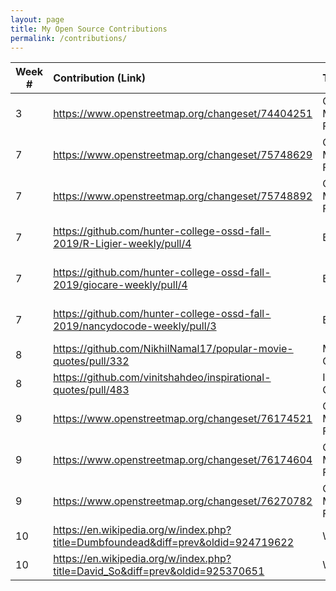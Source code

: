 ```yaml
---
layout: page
title: My Open Source Contributions
permalink: /contributions/
---
```


<!--
Type of the contribution should be "Wikipedia edit", "OpenStreet Map feature", "Project Documentation", "Project Code", "Blog Edit", etc.

The description should include a brief summary of what you did.

Replace the first row below with your contribution.

-->


| Week #       | Contribution (Link)  | Type  | Description |
|---|:---|:---|:---|
|  3  |  <https://www.openstreetmap.org/changeset/74404251>  |  Open Street Map Feature   |  Added buildings  |
|  7  |  <https://www.openstreetmap.org/changeset/75748629>  |   Open Street Map Feature  |  Added convenience stores |
|  7  |  <https://www.openstreetmap.org/changeset/75748892>  |   Open Street Map Feature  |  Added fast food chain |
|  7  |  <https://github.com/hunter-college-ossd-fall-2019/R-Ligier-weekly/pull/4>  |  Blog Edit |  Fixed Grammatical Error |
|  7  |  <https://github.com/hunter-college-ossd-fall-2019/giocare-weekly/pull/4>  |  Blog Edit |  Fixed Grammatical Error |
|  7  |  <https://github.com/hunter-college-ossd-fall-2019/nancydocode-weekly/pull/3>  |  Blog Edit |  Fixed Grammatical Error |
|  8  |  <https://github.com/NikhilNamal17/popular-movie-quotes/pull/332>  |  Movie Quote  |  HacktoberFest |
|  8  |  <https://github.com/vinitshahdeo/inspirational-quotes/pull/483>  |  Inspirational Quote |  HacktoberFest |
|  9  |  <https://www.openstreetmap.org/changeset/76174521>  |   Open Street Map Feature  |  Added fast food chain |
|  9  |  <https://www.openstreetmap.org/changeset/76174604>  |   Open Street Map Feature  |  Update pharmacy address |
|  9  |  <https://www.openstreetmap.org/changeset/76270782>  |   Open Street Map Feature  |  Add gym |
|  10 |  <https://en.wikipedia.org/w/index.php?title=Dumbfoundead&diff=prev&oldid=924719622>  |  Wikipedia  |  Add album |
|  10 |  <https://en.wikipedia.org/w/index.php?title=David_So&diff=prev&oldid=925370651>  |  Wikipedia  |  Add hyperlink |